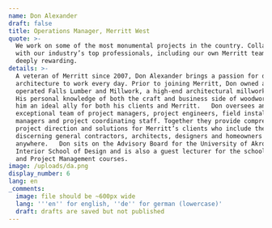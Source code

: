 ```yaml
---
name: Don Alexander
draft: false
title: Operations Manager, Merritt West
quote: >-
  We work on some of the most monumental projects in the country. Collaborating
  with our industry’s top professionals, including our own Merritt team, is
  deeply rewarding.
details: >-
  A veteran of Merritt since 2007, Don Alexander brings a passion for design and
  architecture to work every day. Prior to joining Merritt, Don owned and
  operated Falls Lumber and Millwork, a high-end architectural millwork firm.
  His personal knowledge of both the craft and business side of woodworking make
  him an ideal ally for both his clients and Merritt.   Don oversees an
  exceptional team of project managers, project engineers, field installation
  managers and project coordinating staff. Together they provide comprehensive
  project direction and solutions for Merritt’s clients who include the most
  discerning general contractors, architects, designers and homeowners
  anywhere.   Don sits on the Advisory Board for the University of Akron’s
  Interior School of Design and is also a guest lecturer for the school’s Design
  and Project Management courses.  
image: /uploads/da.png
display_number: 6
lang: en
_comments:
  image: file should be ~600px wide
  lang: '''en'' for english, ''de'' for german (lowercase)'
  draft: drafts are saved but not published
---
```

